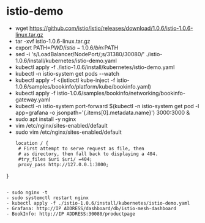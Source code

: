# istio-demo
- wget https://github.com/istio/istio/releases/download/1.0.6/istio-1.0.6-linux.tar.gz
- tar -xvf istio-1.0.6-linux.tar.gz
- export PATH=$PWD/istio-1.0.6/bin:$PATH
- sed -i 's/LoadBalancer/NodePort/;s/31380/30080/' ./istio-1.0.6/install/kubernetes/istio-demo.yaml
- kubectl apply -f ./istio-1.0.6/install/kubernetes/istio-demo.yaml
- kubectl -n istio-system get pods --watch
- kubectl apply -f <(istioctl kube-inject -f istio-1.0.6/samples/bookinfo/platform/kube/bookinfo.yaml)
- kubectl apply -f istio-1.0.6/samples/bookinfo/networking/bookinfo-gateway.yaml
- kubectl -n istio-system port-forward $(kubectl -n istio-system get pod -l app=grafana -o jsonpath='{.items[0].metadata.name}') 3000:3000 &
- sudo apt install -y nginx
- vim /etc/nginx/sites-enabled/default
- sudo vim /etc/nginx/sites-enabled/default
   ```
   location / {
    # First attempt to serve request as file, then
    # as directory, then fall back to displaying a 404.
    #try_files $uri $uri/ =404;
    proxy_pass http://127.0.0.1:3000;
}
```

- sudo nginx -t
- sudo systemctl restart nginx
- kubectl apply -f ./istio-1.0.6/install/kubernetes/istio-demo.yaml
- Grafana: http://IP ADDRESS/dashboard/db/istio-mesh-dashboard
- BookInfo: http://IP ADDRESS:30080/productpage
